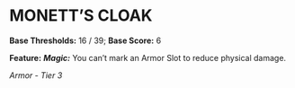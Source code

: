 # MONETT’S CLOAK

**Base Thresholds:** 16 / 39; **Base Score:** 6

**Feature:** ***Magic:*** You can’t mark an Armor Slot to reduce physical damage.

*Armor - Tier 3*